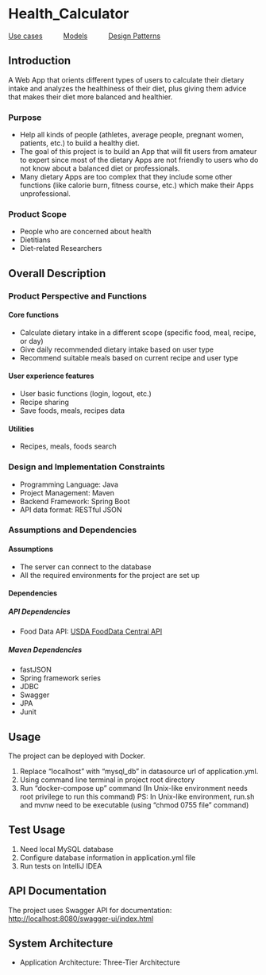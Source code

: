 # Health_Calculator
[Use cases](./docs/use_cases.md)&emsp;&emsp;&emsp;[Models](./docs/models.md)&emsp;&emsp;&emsp;[Design Patterns](./docs/design_patterns.md)
## Introduction
A Web App that orients different types of users to calculate their dietary intake and analyzes the healthiness of their
diet, plus giving them advice that makes their diet more balanced and healthier.

### Purpose
- Help all kinds of people (athletes, average people, pregnant women, patients, etc.) to build a healthy diet.
- The goal of this project is to build an App that will fit users from amateur to expert since most of the dietary Apps are not friendly to users who do not know about a balanced diet or professionals.
- Many dietary Apps are too complex that they include some other functions (like calorie burn, fitness course, etc.) which make their Apps unprofessional.

### Product Scope
- People who are concerned about health
- Dietitians
- Diet-related Researchers

## Overall Description
### Product Perspective and Functions
#### Core functions
- Calculate dietary intake in a different scope (specific food, meal, recipe, or day)
- Give daily recommended dietary intake based on user type
- Recommend suitable meals based on current recipe and user type

#### User experience features
- User basic functions (login, logout, etc.)
- Recipe sharing
- Save foods, meals, recipes data

#### Utilities
- Recipes, meals, foods search

### Design and Implementation Constraints
- Programming Language: Java
- Project Management: Maven
- Backend Framework: Spring Boot
- API data format: RESTful JSON

### Assumptions and Dependencies
#### Assumptions
- The server can connect to the database
- All the required environments for the project are set up

#### Dependencies
##### API Dependencies
- Food Data API: [USDA FoodData Central API](https://fdc.nal.usda.gov/api-guide.html)

##### Maven Dependencies
- fastJSON
- Spring framework series
- JDBC
- Swagger
- JPA
- Junit

## Usage
The project can be deployed with Docker.
1. Replace “localhost” with “mysql_db” in datasource url of application.yml.
2. Using command line terminal in project root directory
3. Run “docker-compose up” command (In Unix-like environment needs root privilege to run this command)
PS: In Unix-like environment, run.sh and mvnw need to be executable (using “chmod 0755 file” command)

## Test Usage
1. Need local MySQL database
2. Configure database information in application.yml file
3. Run tests on IntelliJ IDEA

## API Documentation
The project uses Swagger API for documentation: <http://localhost:8080/swagger-ui/index.html>

## System Architecture
- Application Architecture: Three-Tier Architecture